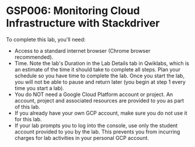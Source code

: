 # GSP006: Monitoring Cloud Infrastructure with Stackdriver

To complete this lab, you'll need:

* Access to a standard internet browser (Chrome browser recommended).
* Time. Note the lab's Duration in the Lab Details tab in Qwiklabs, which is an estimate of the time it should take to complete all steps. Plan your schedule so you have time to complete the lab. Once you start the lab, you will not be able to pause and return later (you begin at step 1 every time you start a lab).
* You do NOT need a Google Cloud Platform account or project. An account, project and associated resources are provided to you as part of this lab.
* If you already have your own GCP account, make sure you do not use it for this lab.
* If your lab prompts you to log into the console, use only the student account provided to you by the lab. This prevents you from incurring charges for lab activities in your personal GCP account.
